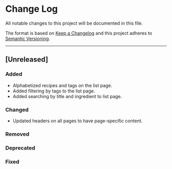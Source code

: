 # Change Log

All notable changes to this project will be documented in this file.

The format is based on [Keep a Changelog](http://keepachangelog.com/) and this project adheres to [Semantic Versioning](http://semver.org/).

---

## [Unreleased]

### Added
- Alphabetized recipes and tags on the list page.
- Added filtering by tags to the list page.
- Added searching by title and ingredient to list page.

### Changed
- Updated headers on all pages to have page-specific content.

### Removed

### Deprecated

### Fixed

